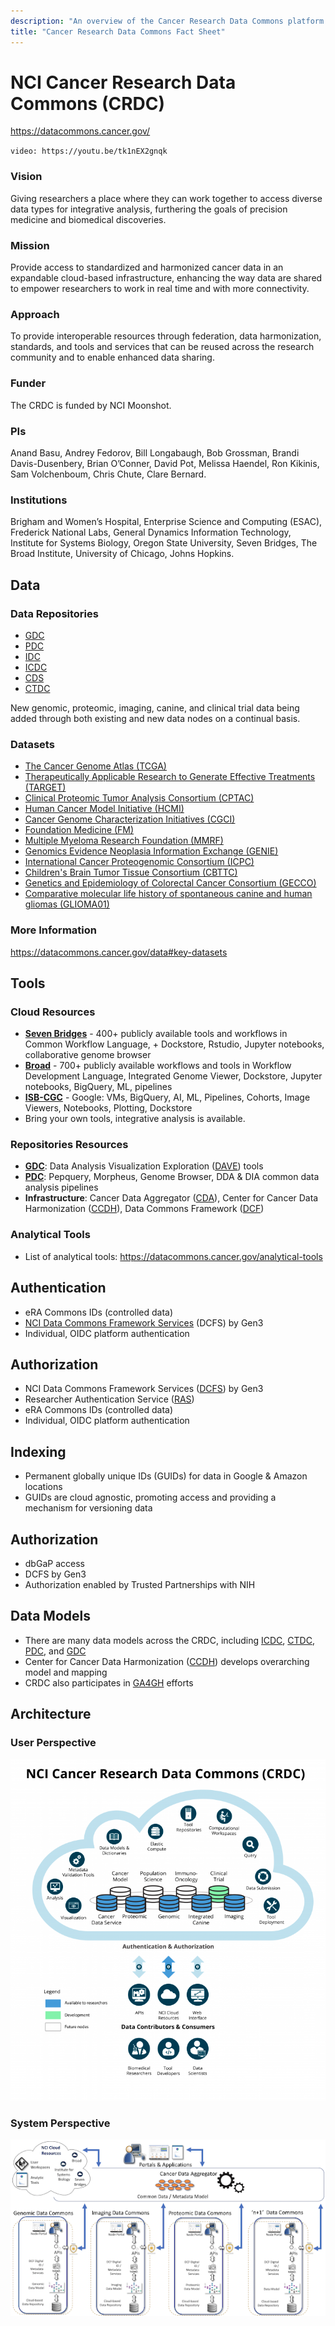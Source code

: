 ```yaml
---
description: "An overview of the Cancer Research Data Commons platform."
title: "Cancer Research Data Commons Fact Sheet"
---
```


# NCI Cancer Research Data Commons (CRDC)

<https://datacommons.cancer.gov/>

<socials>
<social-twitter-hashtag hashtag="NCICommons" showbird="true"></social-twitter-hashtag>
<social-twitter-handle handle="genomicscloud"></social-twitter-handle>
<social-twitter-handle handle="BroadFireCloud"></social-twitter-handle>
<social-twitter-handle handle="isb_cgc"></social-twitter-handle>
<social-youtube url="https://www.youtube.com/embed/tk1nEX2gnqk"></social-youtube>
</socials>

`video: https://youtu.be/tk1nEX2gnqk`

### Vision

Giving researchers a place where they can work together to access diverse data types for integrative analysis, furthering the goals of precision medicine and biomedical discoveries.

### Mission

Provide access to standardized and harmonized cancer data in an expandable cloud-based infrastructure, enhancing the way data are shared to empower researchers to work in real time and with more connectivity.

### Approach

To provide interoperable resources through federation, data harmonization, standards, and tools and services that can be reused across the research community and to enable enhanced data sharing.

### Funder

The CRDC is funded by NCI Moonshot.

### PIs

Anand Basu, Andrey Fedorov, Bill Longabaugh, Bob Grossman, Brandi Davis-Dusenbery, Brian O’Conner, David Pot, Melissa Haendel, Ron Kikinis, Sam Volchenboum, Chris Chute, Clare Bernard.

### Institutions

Brigham and Women’s Hospital,
Enterprise Science and Computing (ESAC),
Frederick National Labs,
General Dynamics Information Technology,
Institute for Systems Biology,
Oregon State University,
Seven Bridges,
The Broad Institute,
University of Chicago,
Johns Hopkins.

## Data

### Data Repositories

- [GDC](https://datacommons.cancer.gov/repository/genomic-data-commons)
- [PDC](https://datacommons.cancer.gov/repository/proteomic-data-commons)
- [IDC](https://datacommons.cancer.gov/repository/imaging-data-commons)
- [ICDC](https://datacommons.cancer.gov/repository/integrated-canine-data-commons)
- [CDS](https://datacommons.cancer.gov/repository/cancer-data-service)
- [CTDC](https://datacommons.cancer.gov/repository/clinical-trial-data-commons)

New genomic, proteomic, imaging, canine, and clinical trial data being added through both existing and new data nodes on a continual basis.

### Datasets

- [The Cancer Genome Atlas (TCGA)](https://www.cancer.gov/about-nci/organization/ccg/research/structural-genomics/tcga)
- [Therapeutically Applicable Research to Generate Effective Treatments (TARGET)](https://ocg.cancer.gov/programs/target)
- [Clinical Proteomic Tumor Analysis Consortium (CPTAC)](https://proteomics.cancer.gov/programs/cptac)
- [Human Cancer Model Initiative (HCMI)](https://ocg.cancer.gov/programs/HCMI)
- [Cancer Genome Characterization Initiatives (CGCI)](https://ocg.cancer.gov/programs/cgci)
- [Foundation Medicine (FM)](https://www.foundationmedicine.com/)
- [Multiple Myeloma Research Foundation (MMRF)](https://themmrf.org/)
- [Genomics Evidence Neoplasia Information Exchange (GENIE)](https://www.aacr.org/professionals/research/aacr-project-genie/)
- [International Cancer Proteogenomic Consortium (ICPC)](https://proteomics.cancer.gov/programs/international-cancer-proteogenome-consortium)
- [Children's Brain Tumor Tissue Consortium (CBTTC)](https://cbttc.org/)
- [Genetics and Epidemiology of Colorectal Cancer Consortium (GECCO)](https://www.fredhutch.org/en/research/divisions/public-health-sciences-division/research/cancer-prevention/genetics-epidemiology-colorectal-cancer-consortium-gecco.html)
- [Comparative molecular life history of spontaneous canine and human gliomas (GLIOMA01)](https://www.cell.com/cancer-cell/fulltext/S1535-6108(20)30043-X)

### More Information

<https://datacommons.cancer.gov/data#key-datasets>

## Tools

### Cloud Resources

- **[Seven Bridges](https://cgc.sbgenomics.com/public/apps)** - 400+ publicly available tools and workflows in Common Workflow Language, + Dockstore, Rstudio, Jupyter notebooks, collaborative genome browser
- **[Broad](https://firecloud.terra.bio/#library/code)** - 700+ publicly available workflows and tools in Workflow Development Language, Integrated Genome Viewer, Dockstore, Jupyter notebooks, BigQuery, ML, pipelines
- **[ISB-CGC](http://isb-cgc.org)** - Google: VMs, BigQuery, AI, ML, Pipelines, Cohorts, Image Viewers, Notebooks, Plotting, Dockstore
- Bring your own tools, integrative analysis is available.

### Repositories Resources

- **[GDC](https://gdc.cancer.gov/)**: Data Analysis Visualization Exploration ([DAVE](https://gdc.cancer.gov/analyze-data/gdc-dave-tools)) tools
- **[PDC](https://pdc.cancer.gov)**: Pepquery, Morpheus, Genome Browser, DDA & DIA common data analysis pipelines
- **Infrastructure**: Cancer Data Aggregator ([CDA](https://datacommons.cancer.gov/cancer-data-aggregator)), Center for Cancer Data Harmonization ([CCDH](https://datacommons.cancer.gov/center-cancer-data-harmonization)), Data Commons Framework ([DCF](https://datacommons.cancer.gov/data-commons-framework))

### Analytical Tools

- List of analytical tools: <https://datacommons.cancer.gov/analytical-tools>

## Authentication

- eRA Commons IDs (controlled data)
- [NCI Data Commons Framework Services](https://dcf.gen3.org/) (DCFS) by Gen3
- Individual, OIDC platform authentication

## Authorization

- NCI Data Commons Framework Services ([DCFS](https://dcf.gen3.org/)) by Gen3
- Researcher Authentication Service ([RAS](https://datascience.nih.gov/researcher-auth-service-initiative))
- eRA Commons IDs (controlled data)
- Individual, OIDC platform authentication

## Indexing

- Permanent globally unique IDs (GUIDs) for data in Google & Amazon locations
- GUIDs are cloud agnostic, promoting access and providing a mechanism for versioning data

## Authorization

- dbGaP access
- DCFS by Gen3
- Authorization enabled by Trusted Partnerships with NIH

## Data Models

- There are many data models across the CRDC, including [ICDC](https://cbiit.github.io/icdc-model-tool/), [CTDC](https://cbiit.github.io/ctn-model/), [PDC](https://pdc.cancer.gov/data-dictionary/dictionary.html), and [GDC](https://gdc.cancer.gov/developers/gdc-data-model)
- Center for Cancer Data Harmonization ([CCDH](https://datacommons.cancer.gov/center-cancer-data-harmonization)) develops overarching model and mapping
- CRDC also participates in [GA4GH](https://www.ga4gh.org/) efforts

## Architecture

### User Perspective

![CRDC Architecture](_images/crdc-user-perspective.png)

### System Perspective

![CRDC Architecture](_images/crdc-system-perspective.png)
